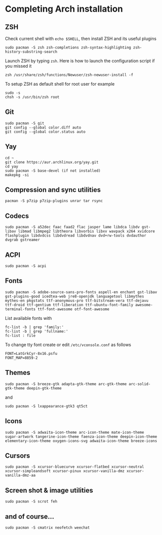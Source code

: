 # Completing Arch installation
## ZSH
Check current shell with ``echo $SHELL``, then install ZSH and its useful plugins
````console
sudo pacman -S zsh zsh-completions zsh-syntax-highlighting zsh-history-substring-search
````
Launch ZSH by typing ``zsh``. Here is how to launch the configuration script if you missed it
````console
zsh /usr/share/zsh/functions/Newuser/zsh-newuser-install -f
````
To setup ZSH as default shell for root user for example
````console
sudo -s
chsh -s /usr/bin/zsh root
````
## Git
````console
sudo pacman -S git
git config --global color.diff auto
git config --global color.status auto
````
## Yay
````console
cd ~
git clone https://aur.archlinux.org/yay.git
cd yay
sudo pacman -S base-devel (if not installed)
makepkg -si
````
## Compression and sync utilities
````console
pacman -S p7zip p7zip-plugins unrar tar rsync
````
## Codecs
````console
sudo pacman -S a52dec faac faad2 flac jasper lame libdca libdv gst-libav libmad libmpeg2 libtheora libvorbis libxv wavpack x264 xvidcore flashplugin libdvdcss libdvdread libdvdnav dvd+rw-tools dvdauthor dvgrab gstreamer
````
## ACPI
````console
sudo pacman -S acpi
````
## Fonts
````console
sudo pacman -S adobe-source-sans-pro-fonts aspell-en enchant gst-libav gst-plugins-good icedtea-web jre8-openjdk languagetool libmythes mythes-en pkgstats ttf-anonymous-pro ttf-bitstream-vera ttf-dejavu ttf-droid ttf-gentium ttf-liberation ttf-ubuntu-font-family awesome-terminal-fonts ttf-font-awesome otf-font-awesome
````
List available fonts with
````console
fc-list -b | grep 'family:'
fc-list -b | grep 'fullname:'
fc-list : file
````
To change tty font create or edit ``/etc/vconsole.conf`` as follows
````console
FONT=LatGrkCyr-8x16.psfu
FONT_MAP=8859-2
````
## Themes
````console
sudo pacman -S breeze-gtk adapta-gtk-theme arc-gtk-theme arc-solid-gtk-theme deepin-gtk-theme
````
and
````console
sudo pacman -S lxappearance-gtk3 qt5ct
````
## Icons
````console
sudo pacman -S adwaita-icon-theme arc-icon-theme mate-icon-theme sugar-artwork tangerine-icon-theme faenza-icon-theme deepin-icon-theme elementary-icon-theme oxygen-icons-svg adwaita-icon-theme breeze-icons
````
## Cursors
````console
sudo pacman -S xcursor-bluecurve xcursor-flatbed xcursor-neutral xcursor-simpleandsoft xcursor-pinux xcursor-vanilla-dmz xcursor-vanilla-dmz-aa
````
## Screen shot & image utilities
````console
sudo pacman -S scrot feh
````
## and of course...
````console
sudo pacman -S cmatrix neofetch weechat
````
